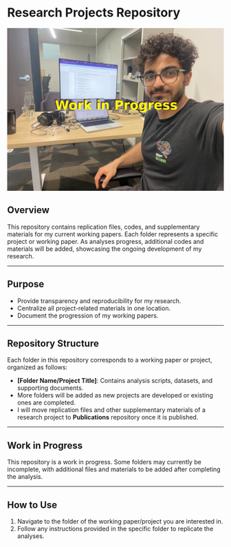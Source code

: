 # **Research Projects Repository**

![Work in Progress Banner](Work_in_Progress.png)

## **Overview**  
This repository contains replication files, codes, and supplementary materials for my current working papers. Each folder represents a specific project or working paper. As analyses progress, additional codes and materials will be added, showcasing the ongoing development of my research.

---

## **Purpose**  
- Provide transparency and reproducibility for my research.  
- Centralize all project-related materials in one location.  
- Document the progression of my working papers.

---

## **Repository Structure**  
Each folder in this repository corresponds to a working paper or project, organized as follows:
- **[Folder Name/Project Title]**: Contains analysis scripts, datasets, and supporting documents.
- More folders will be added as new projects are developed or existing ones are completed.
- I will move replication files and other supplementary materials of a research project to **Publications** repository once it is published. 

---

## **Work in Progress**  
This repository is a work in progress. Some folders may currently be incomplete, with additional files and materials to be added after completing the analysis.

---

## **How to Use**  
1. Navigate to the folder of the working paper/project you are interested in.  
2. Follow any instructions provided in the specific folder to replicate the analyses.
